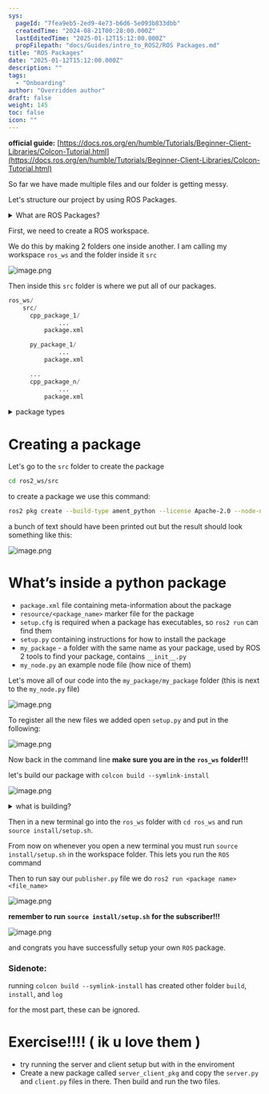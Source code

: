 ```yaml
---
sys:
  pageId: "7fea9eb5-2ed9-4e73-b6d6-5e093b833dbb"
  createdTime: "2024-08-21T00:28:00.000Z"
  lastEditedTime: "2025-01-12T15:12:00.000Z"
  propFilepath: "docs/Guides/intro_to_ROS2/ROS Packages.md"
title: "ROS Packages"
date: "2025-01-12T15:12:00.000Z"
description: ""
tags:
  - "Onboarding"
author: "Overridden author"
draft: false
weight: 145
toc: false
icon: ""
---
```


**official guide:** [https://docs.ros.org/en/humble/Tutorials/Beginner-Client-Libraries/Colcon-Tutorial.html](https://docs.ros.org/en/humble/Tutorials/Beginner-Client-Libraries/Colcon-Tutorial.html)

So far we have made multiple files and our folder is getting messy.

Let's structure our project by using ROS Packages.

<details>

<summary>What are ROS Packages?</summary>

ROS Packages are, as the name implies, packages of code that are highly sharable between ROS developers.

They consist of a folder, `package.xml` file, and source code

```python
      cpp_package_1/
		      ... imagine much code files here ..
          package.xml
```

</details>

First, we need to create a ROS workspace.

We do this by making 2 folders one inside another. I am calling my workspace `ros_ws` and the folder inside it `src`

![image.png](https://prod-files-secure.s3.us-west-2.amazonaws.com/d518164a-d88e-44d1-a4ee-3adb3bd8bce0/70706947-fd18-4537-a67b-e12946812d31/image.png?X-Amz-Algorithm=AWS4-HMAC-SHA256&X-Amz-Content-Sha256=UNSIGNED-PAYLOAD&X-Amz-Credential=ASIAZI2LB466R3LDPCJG%2F20250613%2Fus-west-2%2Fs3%2Faws4_request&X-Amz-Date=20250613T081246Z&X-Amz-Expires=3600&X-Amz-Security-Token=IQoJb3JpZ2luX2VjECcaCXVzLXdlc3QtMiJIMEYCIQDqt1kTVMdvFQDhjv%2F8awLv7qMGM1aJ5otqu9C1L%2FZsmAIhANVdSOhHcbIVw7slYOnT%2FK3K60tOFA7FzbQOrsGgml9mKv8DCBAQABoMNjM3NDIzMTgzODA1IgyefdtoNR0VItVUIWoq3ANf0SXudX6WprN94IDLOEgMA5vw6L7Cnyzt5O50RBWqoNYivoQtAqvjR4aacVfFs2N%2FoE26nLKwg0H%2FtT0h6qVrJna%2Bdsdujoeslut19hnHUp62cFfeRpy9c4jmOF7FH849GUKFRreAMvb%2F%2B8WDIp0MHJrKTtZeNY5w07BKqD2v7Njrqvzbv6ftiVPrCbj9MGd5iFEI7OvWQVO4aslhxa1OwrhOnGtLf4lRj1lkTkAyb0wA3YmkLTIxEJqzjjR9DXHi4alK%2Bd%2BhBAXwh2YX2IxAQgbUUUVctrBO4r4k7Va3tRIEB%2BUDwmFeWgrwvOw0iguBNUFMoXlnMlbpqIa7BL6vJk3WT9liDlpkQ%2FA0kNw5iXeh6yVqVmEaC41mjtf2K3ZlZOu%2F3ZKtFEnMWyYluZhrFioTVFh9%2F%2F6v5Bww%2B%2FMcGJSFSadvbaE2F6x%2BebFgmwBy2ipiHyl2%2B37lWCh%2B%2F%2FBuO7pi17AY%2F2WEDCVvHCmK1DfHq9kbqWAbA6YBTvyoD3yvq66bVD4oMQI0yJQS%2BFOGDAj8YUnpxsgBmXN3Z6YJzJesom1Xkr1mhO%2FTBTScCRcZVGYtSREKaPI%2BgiATpA0pUmFLl8dCJahBuZuzcvrLede4fbAiB19il%2BgVfDD%2FnK%2FCBjqkAfoHKI4FZoYp0ku%2BV81DEv6jTIeRvPVe%2BHAT1gnmcfr4dVuF9oO2CNhYrOu3zdPJV7m1ot3lWT45cyQ3FGUCkhn2YDPW5rI80Ot9yWOBYZE5i9tl3XbqgfU4cr9MVa%2Fo1yI%2FDSoTpnHpn2Jv2IozNIz0ottwPXOhEXqLAHQnd03iKIl1OS7dpw5J5orCK2l1as7LN6NnyrOGHicCKBbqBqdXpSz%2F&X-Amz-Signature=b691467a6a678faa96c6ba3ed0eb6003b417774656fa2eb4532cd1e0e8351873&X-Amz-SignedHeaders=host&x-amz-checksum-mode=ENABLED&x-id=GetObject)

Then inside this `src` folder is where we put all of our packages.

```python
ros_ws/
    src/
      cpp_package_1/
		      ...
          package.xml

      py_package_1/
		      ...
          package.xml

      ...
      cpp_package_n/
		      ...
          package.xml

```

<details>

<summary>package types</summary>

packages can be either `C++` or python.

the intern file structure is different for each but for this guide we will stick to creating python packages

</details>

# Creating a package

Let's go to the `src` folder to create the package

```bash
cd ros2_ws/src
```

to create a package we use this command:

```bash
ros2 pkg create --build-type ament_python --license Apache-2.0 --node-name my_node my_package
```

a bunch of text should have been printed out but the result should look something like this:

![image.png](https://prod-files-secure.s3.us-west-2.amazonaws.com/d518164a-d88e-44d1-a4ee-3adb3bd8bce0/e6cf1e3f-8512-4a3e-b131-079f800bf3e8/image.png?X-Amz-Algorithm=AWS4-HMAC-SHA256&X-Amz-Content-Sha256=UNSIGNED-PAYLOAD&X-Amz-Credential=ASIAZI2LB466R3LDPCJG%2F20250613%2Fus-west-2%2Fs3%2Faws4_request&X-Amz-Date=20250613T081246Z&X-Amz-Expires=3600&X-Amz-Security-Token=IQoJb3JpZ2luX2VjECcaCXVzLXdlc3QtMiJIMEYCIQDqt1kTVMdvFQDhjv%2F8awLv7qMGM1aJ5otqu9C1L%2FZsmAIhANVdSOhHcbIVw7slYOnT%2FK3K60tOFA7FzbQOrsGgml9mKv8DCBAQABoMNjM3NDIzMTgzODA1IgyefdtoNR0VItVUIWoq3ANf0SXudX6WprN94IDLOEgMA5vw6L7Cnyzt5O50RBWqoNYivoQtAqvjR4aacVfFs2N%2FoE26nLKwg0H%2FtT0h6qVrJna%2Bdsdujoeslut19hnHUp62cFfeRpy9c4jmOF7FH849GUKFRreAMvb%2F%2B8WDIp0MHJrKTtZeNY5w07BKqD2v7Njrqvzbv6ftiVPrCbj9MGd5iFEI7OvWQVO4aslhxa1OwrhOnGtLf4lRj1lkTkAyb0wA3YmkLTIxEJqzjjR9DXHi4alK%2Bd%2BhBAXwh2YX2IxAQgbUUUVctrBO4r4k7Va3tRIEB%2BUDwmFeWgrwvOw0iguBNUFMoXlnMlbpqIa7BL6vJk3WT9liDlpkQ%2FA0kNw5iXeh6yVqVmEaC41mjtf2K3ZlZOu%2F3ZKtFEnMWyYluZhrFioTVFh9%2F%2F6v5Bww%2B%2FMcGJSFSadvbaE2F6x%2BebFgmwBy2ipiHyl2%2B37lWCh%2B%2F%2FBuO7pi17AY%2F2WEDCVvHCmK1DfHq9kbqWAbA6YBTvyoD3yvq66bVD4oMQI0yJQS%2BFOGDAj8YUnpxsgBmXN3Z6YJzJesom1Xkr1mhO%2FTBTScCRcZVGYtSREKaPI%2BgiATpA0pUmFLl8dCJahBuZuzcvrLede4fbAiB19il%2BgVfDD%2FnK%2FCBjqkAfoHKI4FZoYp0ku%2BV81DEv6jTIeRvPVe%2BHAT1gnmcfr4dVuF9oO2CNhYrOu3zdPJV7m1ot3lWT45cyQ3FGUCkhn2YDPW5rI80Ot9yWOBYZE5i9tl3XbqgfU4cr9MVa%2Fo1yI%2FDSoTpnHpn2Jv2IozNIz0ottwPXOhEXqLAHQnd03iKIl1OS7dpw5J5orCK2l1as7LN6NnyrOGHicCKBbqBqdXpSz%2F&X-Amz-Signature=bc7edc4ae60de904254a3041fb1cbb8a31ba8039939fd895c02fb83d7b49802d&X-Amz-SignedHeaders=host&x-amz-checksum-mode=ENABLED&x-id=GetObject)

# What’s inside a python package

- `package.xml` file containing meta-information about the package
- `resource/<package_name>` marker file for the package
- `setup.cfg` is required when a package has executables, so `ros2 run` can find them
- `setup.py` containing instructions for how to install the package
- `my_package` - a folder with the same name as your package, used by ROS 2 tools to find your package, contains `__init__.py`
- `my_node.py` an example node file (how nice of them)

Let's move all of our code into the `my_package/my_package` folder (this is next to the `my_node.py` file)

![image.png](https://prod-files-secure.s3.us-west-2.amazonaws.com/d518164a-d88e-44d1-a4ee-3adb3bd8bce0/9ce58f11-0da9-4d3e-b86d-506a9685d378/image.png?X-Amz-Algorithm=AWS4-HMAC-SHA256&X-Amz-Content-Sha256=UNSIGNED-PAYLOAD&X-Amz-Credential=ASIAZI2LB466R3LDPCJG%2F20250613%2Fus-west-2%2Fs3%2Faws4_request&X-Amz-Date=20250613T081246Z&X-Amz-Expires=3600&X-Amz-Security-Token=IQoJb3JpZ2luX2VjECcaCXVzLXdlc3QtMiJIMEYCIQDqt1kTVMdvFQDhjv%2F8awLv7qMGM1aJ5otqu9C1L%2FZsmAIhANVdSOhHcbIVw7slYOnT%2FK3K60tOFA7FzbQOrsGgml9mKv8DCBAQABoMNjM3NDIzMTgzODA1IgyefdtoNR0VItVUIWoq3ANf0SXudX6WprN94IDLOEgMA5vw6L7Cnyzt5O50RBWqoNYivoQtAqvjR4aacVfFs2N%2FoE26nLKwg0H%2FtT0h6qVrJna%2Bdsdujoeslut19hnHUp62cFfeRpy9c4jmOF7FH849GUKFRreAMvb%2F%2B8WDIp0MHJrKTtZeNY5w07BKqD2v7Njrqvzbv6ftiVPrCbj9MGd5iFEI7OvWQVO4aslhxa1OwrhOnGtLf4lRj1lkTkAyb0wA3YmkLTIxEJqzjjR9DXHi4alK%2Bd%2BhBAXwh2YX2IxAQgbUUUVctrBO4r4k7Va3tRIEB%2BUDwmFeWgrwvOw0iguBNUFMoXlnMlbpqIa7BL6vJk3WT9liDlpkQ%2FA0kNw5iXeh6yVqVmEaC41mjtf2K3ZlZOu%2F3ZKtFEnMWyYluZhrFioTVFh9%2F%2F6v5Bww%2B%2FMcGJSFSadvbaE2F6x%2BebFgmwBy2ipiHyl2%2B37lWCh%2B%2F%2FBuO7pi17AY%2F2WEDCVvHCmK1DfHq9kbqWAbA6YBTvyoD3yvq66bVD4oMQI0yJQS%2BFOGDAj8YUnpxsgBmXN3Z6YJzJesom1Xkr1mhO%2FTBTScCRcZVGYtSREKaPI%2BgiATpA0pUmFLl8dCJahBuZuzcvrLede4fbAiB19il%2BgVfDD%2FnK%2FCBjqkAfoHKI4FZoYp0ku%2BV81DEv6jTIeRvPVe%2BHAT1gnmcfr4dVuF9oO2CNhYrOu3zdPJV7m1ot3lWT45cyQ3FGUCkhn2YDPW5rI80Ot9yWOBYZE5i9tl3XbqgfU4cr9MVa%2Fo1yI%2FDSoTpnHpn2Jv2IozNIz0ottwPXOhEXqLAHQnd03iKIl1OS7dpw5J5orCK2l1as7LN6NnyrOGHicCKBbqBqdXpSz%2F&X-Amz-Signature=56bc2a8aa4ad3bae2be3ddf888965789c14ddc297528d91c17f5ad03de62e288&X-Amz-SignedHeaders=host&x-amz-checksum-mode=ENABLED&x-id=GetObject)

To register all the new files we added open `setup.py` and put in the following:

![image.png](https://prod-files-secure.s3.us-west-2.amazonaws.com/d518164a-d88e-44d1-a4ee-3adb3bd8bce0/1cd7c262-4cae-4496-9d75-c178537d24a2/image.png?X-Amz-Algorithm=AWS4-HMAC-SHA256&X-Amz-Content-Sha256=UNSIGNED-PAYLOAD&X-Amz-Credential=ASIAZI2LB466R3LDPCJG%2F20250613%2Fus-west-2%2Fs3%2Faws4_request&X-Amz-Date=20250613T081246Z&X-Amz-Expires=3600&X-Amz-Security-Token=IQoJb3JpZ2luX2VjECcaCXVzLXdlc3QtMiJIMEYCIQDqt1kTVMdvFQDhjv%2F8awLv7qMGM1aJ5otqu9C1L%2FZsmAIhANVdSOhHcbIVw7slYOnT%2FK3K60tOFA7FzbQOrsGgml9mKv8DCBAQABoMNjM3NDIzMTgzODA1IgyefdtoNR0VItVUIWoq3ANf0SXudX6WprN94IDLOEgMA5vw6L7Cnyzt5O50RBWqoNYivoQtAqvjR4aacVfFs2N%2FoE26nLKwg0H%2FtT0h6qVrJna%2Bdsdujoeslut19hnHUp62cFfeRpy9c4jmOF7FH849GUKFRreAMvb%2F%2B8WDIp0MHJrKTtZeNY5w07BKqD2v7Njrqvzbv6ftiVPrCbj9MGd5iFEI7OvWQVO4aslhxa1OwrhOnGtLf4lRj1lkTkAyb0wA3YmkLTIxEJqzjjR9DXHi4alK%2Bd%2BhBAXwh2YX2IxAQgbUUUVctrBO4r4k7Va3tRIEB%2BUDwmFeWgrwvOw0iguBNUFMoXlnMlbpqIa7BL6vJk3WT9liDlpkQ%2FA0kNw5iXeh6yVqVmEaC41mjtf2K3ZlZOu%2F3ZKtFEnMWyYluZhrFioTVFh9%2F%2F6v5Bww%2B%2FMcGJSFSadvbaE2F6x%2BebFgmwBy2ipiHyl2%2B37lWCh%2B%2F%2FBuO7pi17AY%2F2WEDCVvHCmK1DfHq9kbqWAbA6YBTvyoD3yvq66bVD4oMQI0yJQS%2BFOGDAj8YUnpxsgBmXN3Z6YJzJesom1Xkr1mhO%2FTBTScCRcZVGYtSREKaPI%2BgiATpA0pUmFLl8dCJahBuZuzcvrLede4fbAiB19il%2BgVfDD%2FnK%2FCBjqkAfoHKI4FZoYp0ku%2BV81DEv6jTIeRvPVe%2BHAT1gnmcfr4dVuF9oO2CNhYrOu3zdPJV7m1ot3lWT45cyQ3FGUCkhn2YDPW5rI80Ot9yWOBYZE5i9tl3XbqgfU4cr9MVa%2Fo1yI%2FDSoTpnHpn2Jv2IozNIz0ottwPXOhEXqLAHQnd03iKIl1OS7dpw5J5orCK2l1as7LN6NnyrOGHicCKBbqBqdXpSz%2F&X-Amz-Signature=5c22dac05fb89b90c950cc82629d7165ec16aabb120f416c21667af29e14d50a&X-Amz-SignedHeaders=host&x-amz-checksum-mode=ENABLED&x-id=GetObject)

Now back in the command line **make sure you are in the** **`ros_ws`** **folder!!!**

let's build our package with `colcon build --symlink-install`

![image.png](https://prod-files-secure.s3.us-west-2.amazonaws.com/d518164a-d88e-44d1-a4ee-3adb3bd8bce0/2f2a0d27-b173-48fd-b189-5f5c0ce65619/image.png?X-Amz-Algorithm=AWS4-HMAC-SHA256&X-Amz-Content-Sha256=UNSIGNED-PAYLOAD&X-Amz-Credential=ASIAZI2LB466R3LDPCJG%2F20250613%2Fus-west-2%2Fs3%2Faws4_request&X-Amz-Date=20250613T081246Z&X-Amz-Expires=3600&X-Amz-Security-Token=IQoJb3JpZ2luX2VjECcaCXVzLXdlc3QtMiJIMEYCIQDqt1kTVMdvFQDhjv%2F8awLv7qMGM1aJ5otqu9C1L%2FZsmAIhANVdSOhHcbIVw7slYOnT%2FK3K60tOFA7FzbQOrsGgml9mKv8DCBAQABoMNjM3NDIzMTgzODA1IgyefdtoNR0VItVUIWoq3ANf0SXudX6WprN94IDLOEgMA5vw6L7Cnyzt5O50RBWqoNYivoQtAqvjR4aacVfFs2N%2FoE26nLKwg0H%2FtT0h6qVrJna%2Bdsdujoeslut19hnHUp62cFfeRpy9c4jmOF7FH849GUKFRreAMvb%2F%2B8WDIp0MHJrKTtZeNY5w07BKqD2v7Njrqvzbv6ftiVPrCbj9MGd5iFEI7OvWQVO4aslhxa1OwrhOnGtLf4lRj1lkTkAyb0wA3YmkLTIxEJqzjjR9DXHi4alK%2Bd%2BhBAXwh2YX2IxAQgbUUUVctrBO4r4k7Va3tRIEB%2BUDwmFeWgrwvOw0iguBNUFMoXlnMlbpqIa7BL6vJk3WT9liDlpkQ%2FA0kNw5iXeh6yVqVmEaC41mjtf2K3ZlZOu%2F3ZKtFEnMWyYluZhrFioTVFh9%2F%2F6v5Bww%2B%2FMcGJSFSadvbaE2F6x%2BebFgmwBy2ipiHyl2%2B37lWCh%2B%2F%2FBuO7pi17AY%2F2WEDCVvHCmK1DfHq9kbqWAbA6YBTvyoD3yvq66bVD4oMQI0yJQS%2BFOGDAj8YUnpxsgBmXN3Z6YJzJesom1Xkr1mhO%2FTBTScCRcZVGYtSREKaPI%2BgiATpA0pUmFLl8dCJahBuZuzcvrLede4fbAiB19il%2BgVfDD%2FnK%2FCBjqkAfoHKI4FZoYp0ku%2BV81DEv6jTIeRvPVe%2BHAT1gnmcfr4dVuF9oO2CNhYrOu3zdPJV7m1ot3lWT45cyQ3FGUCkhn2YDPW5rI80Ot9yWOBYZE5i9tl3XbqgfU4cr9MVa%2Fo1yI%2FDSoTpnHpn2Jv2IozNIz0ottwPXOhEXqLAHQnd03iKIl1OS7dpw5J5orCK2l1as7LN6NnyrOGHicCKBbqBqdXpSz%2F&X-Amz-Signature=0a3125454c22be5956843bf81fcb571ab148db0624aded574168ebec5aa81fc6&X-Amz-SignedHeaders=host&x-amz-checksum-mode=ENABLED&x-id=GetObject)

<details>

<summary>what is building?</summary>

if you are a CS major at Rose-Hulman you will learn the answer to this in CSSE132

but TLDR; is it combines all the code files into one program that can be run easily 

</details>

Then in a new terminal go into the `ros_ws` folder with `cd ros_ws` and run `source install/setup.sh`. 

From now on whenever you open a new terminal you must run `source install/setup.sh` in the workspace folder. This lets you run the `ROS` command

Then to run say our `publisher.py` file we do `ros2 run <package name> <file_name>`

![image.png](https://prod-files-secure.s3.us-west-2.amazonaws.com/d518164a-d88e-44d1-a4ee-3adb3bd8bce0/4f4b1219-3a44-4632-aa0a-ce3471699f59/image.png?X-Amz-Algorithm=AWS4-HMAC-SHA256&X-Amz-Content-Sha256=UNSIGNED-PAYLOAD&X-Amz-Credential=ASIAZI2LB466R3LDPCJG%2F20250613%2Fus-west-2%2Fs3%2Faws4_request&X-Amz-Date=20250613T081246Z&X-Amz-Expires=3600&X-Amz-Security-Token=IQoJb3JpZ2luX2VjECcaCXVzLXdlc3QtMiJIMEYCIQDqt1kTVMdvFQDhjv%2F8awLv7qMGM1aJ5otqu9C1L%2FZsmAIhANVdSOhHcbIVw7slYOnT%2FK3K60tOFA7FzbQOrsGgml9mKv8DCBAQABoMNjM3NDIzMTgzODA1IgyefdtoNR0VItVUIWoq3ANf0SXudX6WprN94IDLOEgMA5vw6L7Cnyzt5O50RBWqoNYivoQtAqvjR4aacVfFs2N%2FoE26nLKwg0H%2FtT0h6qVrJna%2Bdsdujoeslut19hnHUp62cFfeRpy9c4jmOF7FH849GUKFRreAMvb%2F%2B8WDIp0MHJrKTtZeNY5w07BKqD2v7Njrqvzbv6ftiVPrCbj9MGd5iFEI7OvWQVO4aslhxa1OwrhOnGtLf4lRj1lkTkAyb0wA3YmkLTIxEJqzjjR9DXHi4alK%2Bd%2BhBAXwh2YX2IxAQgbUUUVctrBO4r4k7Va3tRIEB%2BUDwmFeWgrwvOw0iguBNUFMoXlnMlbpqIa7BL6vJk3WT9liDlpkQ%2FA0kNw5iXeh6yVqVmEaC41mjtf2K3ZlZOu%2F3ZKtFEnMWyYluZhrFioTVFh9%2F%2F6v5Bww%2B%2FMcGJSFSadvbaE2F6x%2BebFgmwBy2ipiHyl2%2B37lWCh%2B%2F%2FBuO7pi17AY%2F2WEDCVvHCmK1DfHq9kbqWAbA6YBTvyoD3yvq66bVD4oMQI0yJQS%2BFOGDAj8YUnpxsgBmXN3Z6YJzJesom1Xkr1mhO%2FTBTScCRcZVGYtSREKaPI%2BgiATpA0pUmFLl8dCJahBuZuzcvrLede4fbAiB19il%2BgVfDD%2FnK%2FCBjqkAfoHKI4FZoYp0ku%2BV81DEv6jTIeRvPVe%2BHAT1gnmcfr4dVuF9oO2CNhYrOu3zdPJV7m1ot3lWT45cyQ3FGUCkhn2YDPW5rI80Ot9yWOBYZE5i9tl3XbqgfU4cr9MVa%2Fo1yI%2FDSoTpnHpn2Jv2IozNIz0ottwPXOhEXqLAHQnd03iKIl1OS7dpw5J5orCK2l1as7LN6NnyrOGHicCKBbqBqdXpSz%2F&X-Amz-Signature=58a45b55f1a7199eca097095406d13cfadd34ab8f21edc62428bf42f387220ca&X-Amz-SignedHeaders=host&x-amz-checksum-mode=ENABLED&x-id=GetObject)

**remember to run** **`source install/setup.sh`** **for the subscriber!!!**

![image.png](https://prod-files-secure.s3.us-west-2.amazonaws.com/d518164a-d88e-44d1-a4ee-3adb3bd8bce0/02121119-dad4-49ec-8356-c956108b4243/image.png?X-Amz-Algorithm=AWS4-HMAC-SHA256&X-Amz-Content-Sha256=UNSIGNED-PAYLOAD&X-Amz-Credential=ASIAZI2LB466R3LDPCJG%2F20250613%2Fus-west-2%2Fs3%2Faws4_request&X-Amz-Date=20250613T081246Z&X-Amz-Expires=3600&X-Amz-Security-Token=IQoJb3JpZ2luX2VjECcaCXVzLXdlc3QtMiJIMEYCIQDqt1kTVMdvFQDhjv%2F8awLv7qMGM1aJ5otqu9C1L%2FZsmAIhANVdSOhHcbIVw7slYOnT%2FK3K60tOFA7FzbQOrsGgml9mKv8DCBAQABoMNjM3NDIzMTgzODA1IgyefdtoNR0VItVUIWoq3ANf0SXudX6WprN94IDLOEgMA5vw6L7Cnyzt5O50RBWqoNYivoQtAqvjR4aacVfFs2N%2FoE26nLKwg0H%2FtT0h6qVrJna%2Bdsdujoeslut19hnHUp62cFfeRpy9c4jmOF7FH849GUKFRreAMvb%2F%2B8WDIp0MHJrKTtZeNY5w07BKqD2v7Njrqvzbv6ftiVPrCbj9MGd5iFEI7OvWQVO4aslhxa1OwrhOnGtLf4lRj1lkTkAyb0wA3YmkLTIxEJqzjjR9DXHi4alK%2Bd%2BhBAXwh2YX2IxAQgbUUUVctrBO4r4k7Va3tRIEB%2BUDwmFeWgrwvOw0iguBNUFMoXlnMlbpqIa7BL6vJk3WT9liDlpkQ%2FA0kNw5iXeh6yVqVmEaC41mjtf2K3ZlZOu%2F3ZKtFEnMWyYluZhrFioTVFh9%2F%2F6v5Bww%2B%2FMcGJSFSadvbaE2F6x%2BebFgmwBy2ipiHyl2%2B37lWCh%2B%2F%2FBuO7pi17AY%2F2WEDCVvHCmK1DfHq9kbqWAbA6YBTvyoD3yvq66bVD4oMQI0yJQS%2BFOGDAj8YUnpxsgBmXN3Z6YJzJesom1Xkr1mhO%2FTBTScCRcZVGYtSREKaPI%2BgiATpA0pUmFLl8dCJahBuZuzcvrLede4fbAiB19il%2BgVfDD%2FnK%2FCBjqkAfoHKI4FZoYp0ku%2BV81DEv6jTIeRvPVe%2BHAT1gnmcfr4dVuF9oO2CNhYrOu3zdPJV7m1ot3lWT45cyQ3FGUCkhn2YDPW5rI80Ot9yWOBYZE5i9tl3XbqgfU4cr9MVa%2Fo1yI%2FDSoTpnHpn2Jv2IozNIz0ottwPXOhEXqLAHQnd03iKIl1OS7dpw5J5orCK2l1as7LN6NnyrOGHicCKBbqBqdXpSz%2F&X-Amz-Signature=0a70904dbde7cdd76558fcb0f4a3c28f9a5e90abf42ac33f6929a08b7a662d1d&X-Amz-SignedHeaders=host&x-amz-checksum-mode=ENABLED&x-id=GetObject)

and congrats you have successfully setup your own `ROS` package.

### Sidenote:

running `colcon build --symlink-install` has created other folder `build`, `install`, and `log`

for the most part, these can be ignored.

# Exercise!!!! ( ik u love them )

- try running the server and client setup but with in the enviroment
- Create a new package called `server_client_pkg` and copy the `server.py` and `client.py` files in there. Then build and run the two files.
